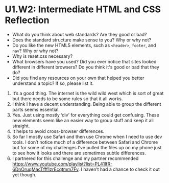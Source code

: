 # U1.W2: Intermediate HTML and CSS Reflection

* What do you think about web standards? Are they good or bad?
* Does the standard structure make sense to you? Why or why not?
* Do you like the new HTML5 elements, such as `<header>`, `footer`, and `nav`? Why or why not?
* Why is reset.css necessary? 
* What browsers have you used? Did you ever notice that sites looked different in different browsers? Do you think it's good or bad that they do?
* Did you find any resources on your own that helped you better understand a topic? If so, please list it.

1. It’s a good thing. The internet is the wild wild west which is sort of great but there needs to be some rules so that it all works. 
2. I think I have a decent understanding. Being able to group the different parts seems essential. 
3. Yes. Just using mostly ‘div’ for everything could get confusing. These new elements seem like an easier way to group stuff and keep it all straight. 
4. It helps to avoid cross-browser differences. 
5. So far I mostly use Safari and then use Chrome when I need to use dev tools. I don’t notice much of a difference between Safari and Chrome but for some of my challenges I’ve pulled the files up on my phone just to see how it looks and there are sometimes subtle differences. 
6. I partnered for this challenge and my partner recommended https://www.youtube.com/playlist?list=PL41lfR-6DnOruqMacTfff1zrEcqtmm7Fv. I haven’t had a chance to check it out yet though. 